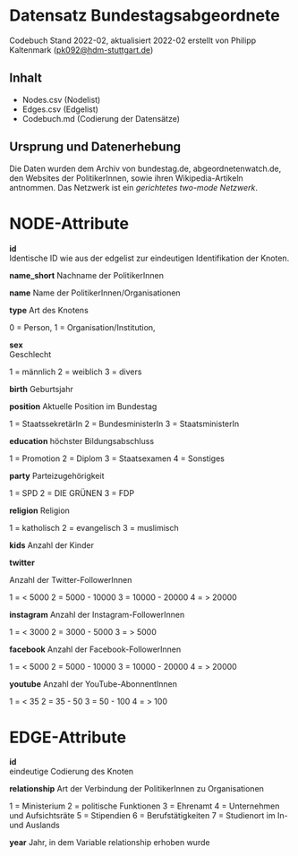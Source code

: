 # Datensatz Bundestagsabgeordnete #
Codebuch Stand 2022-02, aktualisiert 2022-02
erstellt von Philipp Kaltenmark (pk092@hdm-stuttgart.de)

## Inhalt
- Nodes.csv (Nodelist)
- Edges.csv (Edgelist)
- Codebuch.md (Codierung der Datensätze)

## Ursprung und Datenerhebung

Die Daten wurden dem Archiv von bundestag.de, abgeordnetenwatch.de, den Websites der PolitikerInnen, sowie ihren Wikipedia-Artikeln antnommen.
Das Netzwerk ist ein *gerichtetes two-mode Netzwerk*.


# NODE-Attribute  
  
**id**  
Identische ID wie aus der edgelist zur eindeutigen Identifikation der Knoten.


**name_short**
Nachname der PolitikerInnen


**name**
Name der PolitikerInnen/Organisationen

**type**
Art des Knotens

0 = Person,
1 = Organisation/Institution,

**sex**    
Geschlecht

1 = männlich 
2 = weiblich 
3 = divers

  
**birth**
Geburtsjahr


**position**
Aktuelle Position im Bundestag

1 = StaatssekretärIn
2 = BundesministerIn
3 = StaatsministerIn


**education**
höchster Bildungsabschluss

1 = Promotion
2 = Diplom
3 = Staatsexamen
4 = Sonstiges


**party**
Parteizugehörigkeit

1 = SPD
2 = DIE GRÜNEN
3 = FDP


**religion**
Religion

1 = katholisch
2 = evangelisch
3 = muslimisch


**kids**
Anzahl der Kinder


**twitter**

Anzahl der Twitter-FollowerInnen

1 = < 5000
2 = 5000 - 10000
3 = 10000 - 20000
4 = > 20000


**instagram**
Anzahl der Instagram-FollowerInnen

1 = < 3000
2 = 3000 - 5000
3 = > 5000


**facebook**
Anzahl der Facebook-FollowerInnen

1 = < 5000
2 = 5000 - 10000
3 = 10000 - 20000
4 = > 20000


**youtube**
Anzahl der YouTube-AbonnentInnen

1 = < 35
2 = 35 - 50
3 = 50 - 100
4 = > 100



# EDGE-Attribute

**id**  
eindeutige Codierung des Knoten


**relationship**
Art der Verbindung der PolitikerInnen zu Organisationen

1 = Ministerium
2 = politische Funktionen
3 = Ehrenamt
4 = Unternehmen und Aufsichtsräte
5 = Stipendien
6 = Berufstätigkeiten
7 = Studienort im In- und Auslands


**year**
Jahr, in dem Variable relationship erhoben wurde

##
